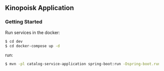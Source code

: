 ## Kinopoisk Application

### Getting Started

Run services in the docker:

```bash
$ cd dev
$ cd docker-compose up -d
```


run:

```bash
$ mvn -pl catalog-service-application spring-boot:run -Dspring-boot.run.profiles=development
```